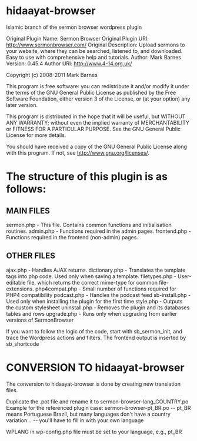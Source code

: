 hidaayat-browser
================

Islamic branch of the sermon browser wordpress plugin

Original Plugin Name: Sermon Browser
Original Plugin URI: http://www.sermonbrowser.com/
Original Description: Upload sermons to your website, where they can be searched, listened to, and downloaded. Easy to use with comprehensive help and tutorials.
Author: Mark Barnes
Version: 0.45.4
Author URI: http://www.4-14.org.uk/

Copyright (c) 2008-2011 Mark Barnes

This program is free software: you can redistribute it and/or modify
it under the terms of the GNU General Public License as published by
the Free Software Foundation, either version 3 of the License, or
(at your option) any later version.

This program is distributed in the hope that it will be useful,
but WITHOUT ANY WARRANTY; without even the implied warranty of
MERCHANTABILITY or FITNESS FOR A PARTICULAR PURPOSE.  See the
GNU General Public License for more details.

You should have received a copy of the GNU General Public License
along with this program.  If not, see <http://www.gnu.org/licenses/>.

The structure of this plugin is as follows:
===========================================
MAIN FILES
----------
sermon.php     - This file. Contains common functions and initialisation routines.
admin.php      - Functions required in the admin pages.
frontend.php   - Functions required in the frontend (non-admin) pages.

OTHER FILES
-----------
ajax.php       - Handles AJAX returns.
dictionary.php - Translates the template tags into php code. Used only when saving a template.
filetypes.php  - User-editable file, which returns the correct mime-type for common file-extensions.
php4compat.php - Small number of functions required for PHP4 compatibility
podcast.php    - Handles the podcast feed
sb-install.php - Used only when installing the plugin for the first time
style.php      - Outputs the custom stylesheet
uninstall.php  - Removes the plugin and its databases tables and rows
upgrade.php    - Runs only when upgrading from earlier versions of SermonBrowser

If you want to follow the logic of the code, start with sb_sermon_init, and trace the Wordpress actions and filters.
The frontend output is inserted by sb_shortcode

CONVERSION TO hidaayat-browser
===============================
The conversion to hidaayat-browser is done by creating new translation files.

Duplicate the .pot file and rename it to sermon-browser-lang_COUNTRY.po
Example for the referenced plugin case: sermon-browser-pt_BR.po
-- pt_BR means Portuguese Brazil, but many languages don't have a country variation...
-- you'll have to fill in with your own language

WPLANG in wp-config.php file must be set to your language, e.g., pt_BR
